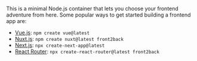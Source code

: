 This is a minimal Node.js container that lets you choose your frontend adventure from here. Some popular ways to get started building a frontend app are:
- [Vue.js](https://vuejs.org/guide/quick-start.html): `npm create vue@latest`
- [Nuxt.js](https://nuxt.com/docs/4.x/getting-started/installation): `npm create nuxt@latest front2back`
- [Next.js](https://nextjs.org/docs/app/getting-started/installation): `npx create-next-app@latest`
- [React Router](https://reactrouter.com/start/framework/installation): `npx create-react-router@latest front2back`
